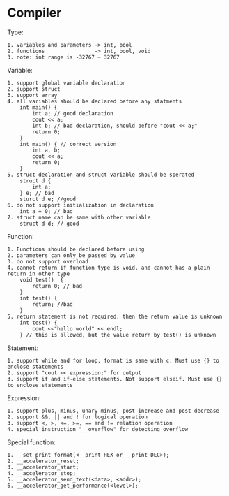 Compiler
=====================
Type:

	1. variables and parameters -> int, bool
	2. functions                -> int, bool, void
	3. note: int range is -32767 ~ 32767

Variable:

	1. support global variable declaration
	2. support struct
	3. support array
	4. all variables should be declared before any statments
		int main() {
			int a; // good declaration
			cout << a;
			int b; // bad declaration, should before "cout << a;"
			return 0;
		}
		int main() { // correct version
			int a, b;
			cout << a;
			return 0;
		}
	5. struct declaration and struct variable should be sperated
		struct d {
			int a;
		} e; // bad
		sturct d e; //good
	6. do not support initialization in declaration
		int a = 0; // bad
	7. struct name can be same with other variable
		struct d d; // good

Function:
	
	1. Functions should be declared before using
	2. parameters can only be passed by value
	3. do not support overload
	4. cannot return if function type is void, and cannot has a plain return in other type
		void test()  {
			return 0; // bad
		}
		int test() {
			return; //bad
		}
	5. return statement is not required, then the return value is unknown
		int test() {
			cout <<"hello world" << endl;
		} // this is allowed, but the value return by test() is unknown

Statement:
	
	1. support while and for loop, format is same with c. Must use {} to enclose statements
	2. support "cout << expression;" for output
	3. support if and if-else statements. Not support elseif. Must use {} to enclose statements

Expression:
	
	1. support plus, minus, unary minus, post increase and post decrease
	2. support &&, || and ! for logical operation
	3. support <, >, <=, >=, == and != relation operation
	4. special instruction "__overflow" for detecting overflow

Special function:

	1. __set_print_format(<__print_HEX or __print_DEC>);
	2. __accelerator_reset;
	3. __accelerator_start;
	4. __accelerator_stop;
	5. __accelerator_send_text(<data>, <addr>);
	6. __accelerator_get_performance(<level>);
